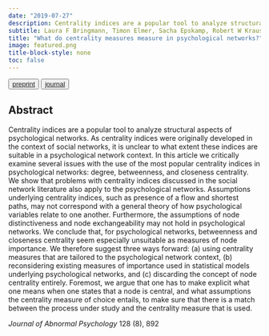 ```yaml
---
date: "2019-07-27"
description: Centrality indices are a popular tool to analyze structural aspects of psychological networks. As centrality indices were originally developed in the context of social networks, it is unclear to what extent these indices are suitable in a psychological network context. In this article we critically examine several issues with the use of the most popular centrality indices in psychological networks...
subtitle: Laura F Bringmann, Timon Elmer, Sacha Epskamp, Robert W Krause, David Schoch, Marieke Wichers, Johanna TW Wigman & Eveline Snippe
title: "What do centrality measures measure in psychological networks?"
image: featured.png
title-block-style: none
toc: false
---
```


<button type="button" class="btn btn-outline-success"><a href="https://www.rug.nl/research/portal/files/91279013/Bringmann_et_al._2019_JAP.pdf">preprint</a></button>
<button type="button" class="btn btn-outline-success"><a href="https://psycnet.apa.org/record/2019-39487-001">journal</a></button>


## Abstract 
Centrality indices are a popular tool to analyze structural aspects of psychological networks. As centrality indices were originally developed in the context of social networks, it is unclear to what extent these indices are suitable in a psychological network context. In this article we critically examine several issues with the use of the most popular centrality indices in psychological networks: degree, betweenness, and closeness centrality. We show that problems with centrality indices discussed in the social network literature also apply to the psychological networks. Assumptions underlying centrality indices, such as presence of a flow and shortest paths, may not correspond with a general theory of how psychological variables relate to one another. Furthermore, the assumptions of node distinctiveness and node exchangeability may not hold in psychological networks. We conclude that, for psychological networks, betweenness and closeness centrality seem especially unsuitable as measures of node importance. We therefore suggest three ways forward: (a) using centrality measures that are tailored to the psychological network context, (b) reconsidering existing measures of importance used in statistical models underlying psychological networks, and (c) discarding the concept of node centrality entirely. Foremost, we argue that one has to make explicit what one means when one states that a node is central, and what assumptions the centrality measure of choice entails, to make sure that there is a match between the process under study and the centrality measure that is used. 

*Journal of Abnormal Psychology* 128 (8), 892
